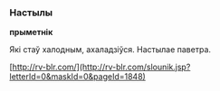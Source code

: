 ### Настылы
**прыметнік**

Які стаў халодным, ахаладзіўся. Настылае паветра.

<a rel="author">[http://rv-blr.com/](http://rv-blr.com/slounik.jsp?letterId=0&maskId=0&pageId=1848)</a>
